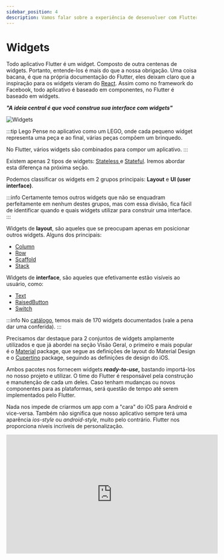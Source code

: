 ```yaml
---
sidebar_position: 4
description: Vamos falar sobre a experiência de desenvolver com Flutter
---
```


# Widgets

Todo aplicativo Flutter é um widget. Composto de outra centenas de widgets. Portanto, entende-los é mais do que a nossa obrigação. Uma coisa bacana, é que na própria documentação do Flutter, eles deixam claro que a inspiração para os widgets vieram do [React](https://pt-br.reactjs.org/). Assim como no framework do Facebook, todo aplicativo é baseado em componentes, no Flutter é baseado em widgets. 

_**"A ideia central é que você construa sua interface com widgets"**_

![Widgets](/img/widgets.png)

:::tip Lego
Pense no aplicativo como um LEGO, onde cada pequeno widget representa uma peça e ao final, várias peças compõem um brinquedo. 

No Flutter, vários widgets são combinados para compor um aplicativo.
:::

Existem apenas 2 tipos de widgets: [Stateless ](https://api.flutter.dev/flutter/widgets/StatelessWidget-class.html)e [Stateful](https://api.flutter.dev/flutter/widgets/StatefulWidget-class.html). Iremos abordar esta diferença na próxima seção.

Podemos classificar os widgets em 2 grupos principais: **Layout** e **UI \(user interface\)**.

:::info
Certamente temos outros widgets que não se enquadram perfeitamente em nenhum destes grupos, mas com essa divisão, fica fácil de identificar quando e quais widgets utilizar para construir uma interface.
:::

Widgets de **layout**, são aqueles que se preocupam apenas em posicionar outros widgets. Alguns dos principais: 

* [Column](https://api.flutter.dev/flutter/widgets/Column-class.html)
* [Row](https://api.flutter.dev/flutter/widgets/Row-class.html)
* [Scaffold](https://api.flutter.dev/flutter/material/Scaffold-class.html)
* [Stack](https://api.flutter.dev/flutter/widgets/Stack-class.html)

Widgets de **interface**, são aqueles que efetivamente estão visíveis ao usuário, como:

* [Text](https://api.flutter.dev/flutter/widgets/Text-class.html)
* [RaisedButton](https://api.flutter.dev/flutter/material/RaisedButton-class.html)
* [Switch](https://api.flutter.dev/flutter/material/Switch-class.html)

:::info
No [catálogo](https://flutter.dev/docs/development/ui/widgets), temos mais de 170 widgets documentados \(vale a pena dar uma conferida\). 
:::

Precisamos dar destaque para 2 conjuntos de widgets amplamente utilizados e que já abordei na seção Visão Geral, o primeiro e mais popular é o [Material](https://flutter.dev/docs/development/ui/widgets/material) package, que segue as definições de layout do Material Design e o [Cupertino](https://flutter.dev/docs/development/ui/widgets/cupertino) package, seguindo as definições de design do iOS.

Ambos pacotes nos fornecem widgets _**ready-to-use**_**,** bastando importá-los no nosso projeto e utilizar. O time do Flutter é responsável pela construção e manutenção de cada um deles. Caso tenham mudanças ou novos componentes para as plataformas, será questão de tempo até serem implementados pelo Flutter.

Nada nos impede de criarmos um app com a "cara" do iOS para Android e vice-versa. Também não significa que nosso aplicativo sempre terá uma aparência _ios-style_ ou _android-style_, muito pelo contrário. Flutter nos proporciona níveis incríveis de personalização.

<div class="video-container">
<iframe width="560" height="315" src="https://www.youtube.com/embed/LmvKK3PlFBM" title="YouTube video player" frameborder="0" allow="accelerometer; autoplay; clipboard-write; encrypted-media; gyroscope; picture-in-picture" allowfullscreen></iframe>
</div>